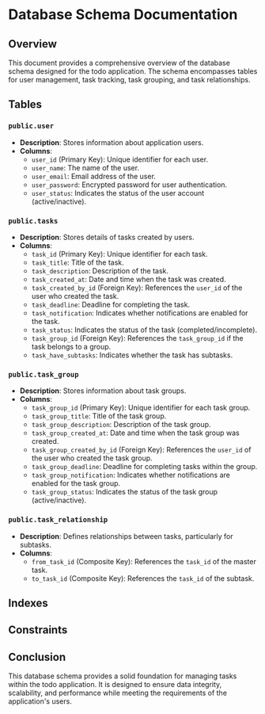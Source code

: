 # Database Schema Documentation

## Overview

This document provides a comprehensive overview of the database schema designed for the todo application. The schema encompasses tables for user management, task tracking, task grouping, and task relationships.

## Tables

### `public.user`

- **Description**: Stores information about application users.
- **Columns**:
  - `user_id` (Primary Key): Unique identifier for each user.
  - `user_name`: The name of the user.
  - `user_email`: Email address of the user.
  - `user_password`: Encrypted password for user authentication.
  - `user_status`: Indicates the status of the user account (active/inactive).

### `public.tasks`

- **Description**: Stores details of tasks created by users.
- **Columns**:
  - `task_id` (Primary Key): Unique identifier for each task.
  - `task_title`: Title of the task.
  - `task_description`: Description of the task.
  - `task_created_at`: Date and time when the task was created.
  - `task_created_by_id` (Foreign Key): References the `user_id` of the user who created the task.
  - `task_deadline`: Deadline for completing the task.
  - `task_notification`: Indicates whether notifications are enabled for the task.
  - `task_status`: Indicates the status of the task (completed/incomplete).
  - `task_group_id` (Foreign Key): References the `task_group_id` if the task belongs to a group.
  - `task_have_subtasks`: Indicates whether the task has subtasks.

### `public.task_group`

- **Description**: Stores information about task groups.
- **Columns**:
  - `task_group_id` (Primary Key): Unique identifier for each task group.
  - `task_group_title`: Title of the task group.
  - `task_group_description`: Description of the task group.
  - `task_group_created_at`: Date and time when the task group was created.
  - `task_group_created_by_id` (Foreign Key): References the `user_id` of the user who created the task group.
  - `task_group_deadline`: Deadline for completing tasks within the group.
  - `task_group_notification`: Indicates whether notifications are enabled for the task group.
  - `task_group_status`: Indicates the status of the task group (active/inactive).

### `public.task_relationship`

- **Description**: Defines relationships between tasks, particularly for subtasks.
- **Columns**:
  - `from_task_id` (Composite Key): References the `task_id` of the master task.
  - `to_task_id` (Composite Key): References the `task_id` of the subtask.

## Indexes

<!-- TODO -->

## Constraints

<!-- TODO -->

## Conclusion

This database schema provides a solid foundation for managing tasks within the todo application. It is designed to ensure data integrity, scalability, and performance while meeting the requirements of the application's users.
